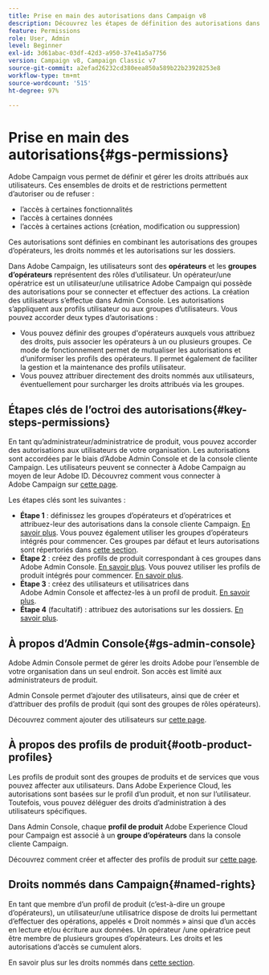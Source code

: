 ```yaml
---
title: Prise en main des autorisations dans Campaign v8
description: Découvrez les étapes de définition des autorisations dans Campaign v8.
feature: Permissions
role: User, Admin
level: Beginner
exl-id: 3d61abac-03df-42d3-a950-37e41a5a7756
version: Campaign v8, Campaign Classic v7
source-git-commit: a2efad26232cd380eea850a589b22b23928253e8
workflow-type: tm+mt
source-wordcount: '515'
ht-degree: 97%

---
```


# Prise en main des autorisations{#gs-permissions}

Adobe Campaign vous permet de définir et gérer les droits attribués aux utilisateurs. Ces ensembles de droits et de restrictions permettent d’autoriser ou de refuser :

* l’accès à certaines fonctionnalités
* l’accès à certaines données
* l’accès à certaines actions (création, modification ou suppression)

Ces autorisations sont définies en combinant les autorisations des groupes d’opérateurs, les droits nommés et les autorisations sur les dossiers.

Dans Adobe Campaign, les utilisateurs sont des **opérateurs** et les **groupes d’opérateurs** représentent des rôles d’utilisateur. Un opérateur/une opératrice est un utilisateur/une utilisatrice Adobe Campaign qui possède des autorisations pour se connecter et effectuer des actions. La création des utilisateurs s’effectue dans Admin Console. Les autorisations s’appliquent aux profils utilisateur ou aux groupes d’utilisateurs. Vous pouvez accorder deux types d’autorisations :

* Vous pouvez définir des groupes d&#39;opérateurs auxquels vous attribuez des droits, puis associer les opérateurs à un ou plusieurs groupes. Ce mode de fonctionnement permet de mutualiser les autorisations et d’uniformiser les profils des opérateurs. Il permet également de faciliter la gestion et la maintenance des profils utilisateur.
* Vous pouvez attribuer directement des droits nommés aux utilisateurs, éventuellement pour surcharger les droits attribués via les groupes.

## Étapes clés de l’octroi des autorisations{#key-steps-permissions}

En tant qu’administrateur/administratrice de produit, vous pouvez accorder des autorisations aux utilisateurs de votre organisation. Les autorisations sont accordées par le biais d’Adobe Admin Console et de la console cliente Campaign. Les utilisateurs peuvent se connecter à Adobe Campaign au moyen de leur Adobe ID. Découvrez comment vous connecter à Adobe Campaign sur [cette page](connect.md).

Les étapes clés sont les suivantes :

* **Étape 1** : définissez les groupes d’opérateurs et d’opératrices et attribuez-leur des autorisations dans la console cliente Campaign. [En savoir plus](manage-permissions.md#create-product-profile).
Vous pouvez également utiliser les groupes d’opérateurs intégrés pour commencer. Ces groupes par défaut et leurs autorisations sont répertoriés dans [cette section](manage-permissions.md#ootb-productprofiles).
* **Étape 2** : créez des profils de produit correspondant à ces groupes dans Adobe Admin Console. [En savoir plus](manage-permissions.md#create-product-profile).
Vous pouvez utiliser les profils de produit intégrés pour commencer. [En savoir plus](manage-permissions.md#ootb-productprofiles).
* **Étape 3** : créez des utilisateurs et utilisatrices dans Adobe Admin Console et affectez-les à un profil de produit. [En savoir plus](manage-permissions.md#add-users).
* **Étape 4** (facultatif) : attribuez des autorisations sur les dossiers. [En savoir plus](manage-permissions.md#ootb-productprofiles).

## À propos d’Admin Console{#gs-admin-console}

Adobe Admin Console permet de gérer les droits Adobe pour l’ensemble de votre organisation dans un seul endroit. Son accès est limité aux administrateurs de produit.

Admin Console permet d’ajouter des utilisateurs, ainsi que de créer et d’attribuer des profils de produit (qui sont des groupes de rôles opérateurs).

Découvrez comment ajouter des utilisateurs sur [cette page](manage-permissions.md#add-users).

## À propos des profils de produit{#ootb-product-profiles}

Les profils de produit sont des groupes de produits et de services que vous pouvez affecter aux utilisateurs. Dans Adobe Experience Cloud, les autorisations sont basées sur le profil d’un produit, et non sur l’utilisateur. Toutefois, vous pouvez déléguer des droits d’administration à des utilisateurs spécifiques.

Dans Admin Console, chaque **profil de produit** Adobe Experience Cloud pour Campaign est associé à un **groupe d’opérateurs** dans la console cliente Campaign.

Découvrez comment créer et affecter des profils de produit sur [cette page](manage-permissions.md#create-a-product-profile).

## Droits nommés dans Campaign{#named-rights}

En tant que membre d’un profil de produit (c’est-à-dire un groupe d’opérateurs), un utilisateur/une utilisatrice dispose de droits lui permettant d’effectuer des opérations, appelés « Droit nommés » ainsi que d’un accès en lecture et/ou écriture aux données. Un opérateur /une opératrice peut être membre de plusieurs groupes d’opérateurs. Les droits et les autorisations d’accès se cumulent alors.

En savoir plus sur les droits nommés dans [cette section](manage-permissions.md#use-named-rights).
